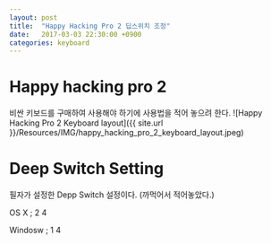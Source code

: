 ```yaml
---
layout: post
title:  "Happy Hacking Pro 2 딥스위치 조정"
date:   2017-03-03 22:30:00 +0900
categories: keyboard
---
```

# Happy hacking pro 2
비싼 키보드를 구매하여 사용해야 하기에 사용법을 적어 놓으려 한다.
![Happy Hacking Pro 2 Keyboard layout]({{ site.url }}/Resources/IMG/happy_hacking_pro_2_keyboard_layout.jpeg)


# Deep Switch Setting
필자가 설정한 Depp Switch 설정이다. (까먹어서 적어놓았다.)

OS X    ; 2 4

Windosw ; 1 4
